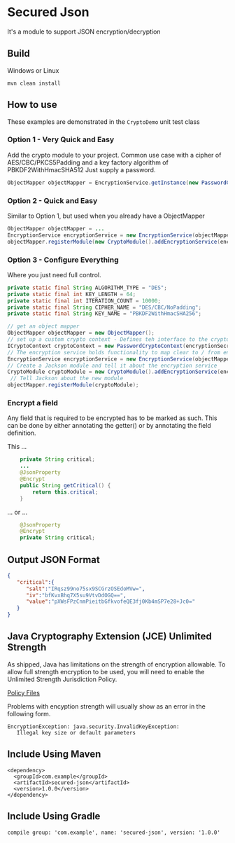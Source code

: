 
# Secured Json

It's a module to support JSON encryption/decryption

## Build

Windows or Linux
```
mvn clean install
```
## How to use

These examples are demonstrated in the ```CryptoDemo``` unit test class

### Option 1 - Very Quick and Easy

Add the crypto module to your project. Common use case with a cipher of AES/CBC/PKCS5Padding and a key factory algorithm of PBKDF2WithHmacSHA512
Just supply a password.

```java
ObjectMapper objectMapper = EncryptionService.getInstance(new PasswordCryptoContext("Password1"));
```


### Option 2 - Quick and Easy

Similar to Option 1, but used when you already have a ObjectMapper 

```java
ObjectMapper objectMapper = ...
EncryptionService encryptionService = new EncryptionService(objectMapper, new PasswordCryptoContext("Password1"));
objectMapper.registerModule(new CryptoModule().addEncryptionService(encryptionService));
```


### Option 3 - Configure Everything

Where you just need full control. 

```java
private static final String ALGORITHM_TYPE = "DES";
private static final int KEY_LENGTH = 64;
private static final int ITERATION_COUNT = 10000;
private static final String CIPHER_NAME = "DES/CBC/NoPadding";
private static final String KEY_NAME = "PBKDF2WithHmacSHA256";

// get an object mapper
ObjectMapper objectMapper = new ObjectMapper();
// set up a custom crypto context - Defines teh interface to the crypto algorithms used
ICryptoContext cryptoContext = new PasswordCryptoContext(encryptionSecret, encryptionSecret, CIPHER_NAME, KEY_NAME, ITERATION_COUNT, KEY_LENGTH, ALGORITHM_TYPE);
// The encryption service holds functionality to map clear to / from encrypted JSON
EncryptionService encryptionService = new EncryptionService(objectMapper, cryptoContext);
// Create a Jackson module and tell it about the encryption service
CryptoModule cryptoModule = new CryptoModule().addEncryptionService(encryptionService);
 // Tell Jackson about the new module
objectMapper.registerModule(cryptoModule);
```


### Encrypt a field

Any field that is required to be encrypted has to be marked as such.  This can be done by either annotating the getter() or 
by annotating the field definition.

This ...

```java
    private String critical;
    ...
    @JsonProperty
    @Encrypt
    public String getCritical() {
        return this.critical;
    }
```

... or ...

```java
    @JsonProperty
    @Encrypt
    private String critical;
```

## Output JSON Format
```json
{  
   "critical":{  
      "salt":"IRqsz99no75sx9SCGrzOSEdoMVw=",
      "iv":"bfKvxBhq7X5su9VtvDdOGQ==",
      "value":"pXWsFPzCnmPieitbGfkvofeQE3fj0Kb4mSP7e28+Jc0="
   }
}
```

## Java Cryptography Extension (JCE) Unlimited Strength

As shipped, Java has limitations on the strength of encryption allowable.  To allow full strength encryption to be used, you will need to
enable the Unlimited Strength Jurisdiction Policy.

[Policy Files](http://www.oracle.com/technetwork/java/javase/downloads/jce8-download-2133166.html)

Problems with encyption strength will usually show as an error in the following form.
```
EncryptionException: java.security.InvalidKeyException: 
   Illegal key size or default parameters
```

## Include Using Maven
```
<dependency>
  <groupId>com.example</groupId>
  <artifactId>secured-json</artifactId>
  <version>1.0.0</version>
</dependency>
```

## Include Using Gradle

```
compile group: 'com.example', name: 'secured-json', version: '1.0.0'
```

